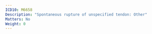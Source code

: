 ```yaml
---
ICD10: M6658
Description: "Spontaneous rupture of unspecified tendon: Other"
Matters: No
Weight: 0
---
```

